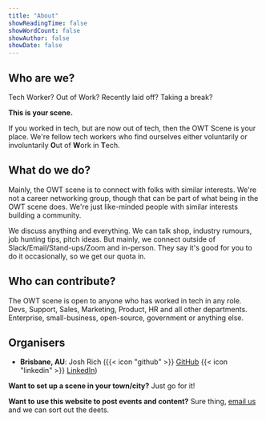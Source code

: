 ```yaml
---
title: "About"
showReadingTime: false
showWordCount: false
showAuthor: false
showDate: false
---
```


## Who are we?

Tech Worker? Out of Work? Recently laid off? Taking a break?

**This is your scene.**

If you worked in tech, but are now out of tech, then the OWT Scene is your
place. We're fellow tech workers who find ourselves either voluntarily or
involuntarily **O**ut of **W**ork in **T**ech.

## What do we do?

Mainly, the OWT scene is to connect with folks with similar interests. We're not
a career networking group, though that can be part of what being in the OWT
scene does. We're just like-minded people with similar interests building a community.

We discuss anything and everything. We can talk shop, industry rumours, job
hunting tips, pitch ideas. But mainly, we connect outside of
Slack/Email/Stand-ups/Zoom and in-person. They say it's good for you to do it
occasionally, so we get our quota in.

## Who can contribute?

The OWT scene is open to anyone who has worked in tech in any role. Devs,
Support, Sales, Marketing, Product, HR and all other departments. Enterprise,
small-business, open-source, government or anything else.

## Organisers

- **Brisbane, AU**: Josh Rich ({{< icon "github" >}}
  [GitHub](https://github.com/joshaur) {{< icon "linkedin" >}}
  [LinkedIn](https://www.linkedin.com/in/joshuarichau/))

**Want to set up a scene in your town/city?** Just go for it!

**Want to use this website to post events and content?** Sure thing, [email
us](mailto:owt.scene@gmail.com) and we can sort out the deets.
